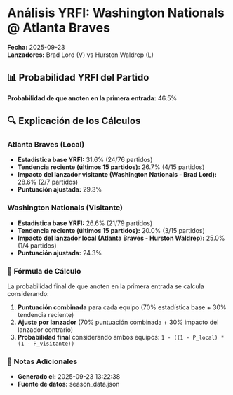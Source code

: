 # Análisis YRFI: Washington Nationals @ Atlanta Braves

**Fecha:** 2025-09-23  
**Lanzadores:** Brad Lord (V) vs Hurston Waldrep (L)

## 📊 Probabilidad YRFI del Partido

**Probabilidad de que anoten en la primera entrada:** 46.5%

## 🔍 Explicación de los Cálculos

### Atlanta Braves (Local)
- **Estadística base YRFI:** 31.6% (24/76 partidos)
- **Tendencia reciente (últimos 15 partidos):** 26.7% (4/15 partidos)
- **Impacto del lanzador visitante (Washington Nationals - Brad Lord):** 28.6% (2/7 partidos)
- **Puntuación ajustada:** 29.3%

### Washington Nationals (Visitante)
- **Estadística base YRFI:** 26.6% (21/79 partidos)
- **Tendencia reciente (últimos 15 partidos):** 20.0% (3/15 partidos)
- **Impacto del lanzador local (Atlanta Braves - Hurston Waldrep):** 25.0% (1/4 partidos)
- **Puntuación ajustada:** 24.3%

### 📝 Fórmula de Cálculo

La probabilidad final de que anoten en la primera entrada se calcula considerando:
1. **Puntuación combinada** para cada equipo (70% estadística base + 30% tendencia reciente)
2. **Ajuste por lanzador** (70% puntuación combinada + 30% impacto del lanzador contrario)
3. **Probabilidad final** considerando ambos equipos: `1 - ((1 - P_local) * (1 - P_visitante))`

### 📌 Notas Adicionales

- **Generado el:** 2025-09-23 13:22:38
- **Fuente de datos:** season_data.json
